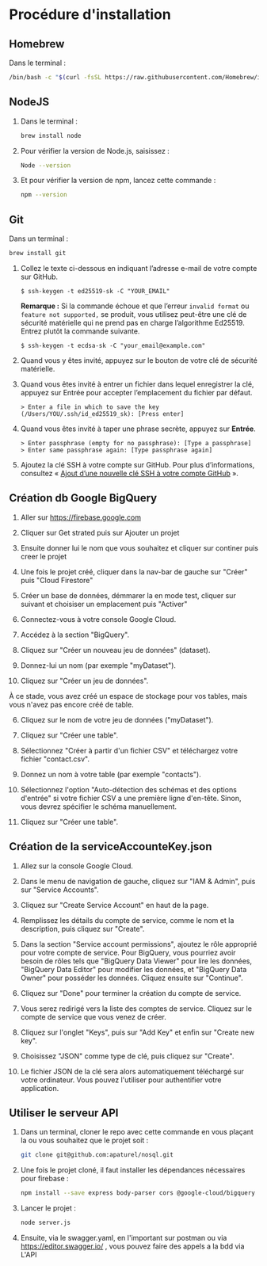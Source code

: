 # Procédure d'installation

## Homebrew

Dans le terminal :
```bash
/bin/bash -c "$(curl -fsSL https://raw.githubusercontent.com/Homebrew/install/master/install.sh)"
```

## NodeJS

1. Dans le terminal :
	```bash
	brew install node
	```
2. Pour vérifier la version de Node.js, saisissez :
	```bash
	Node --version
	```

3. Et pour vérifier la version de npm, lancez cette commande :
	```bash
	npm --version
	```

## Git

Dans un terminal :
```bash
brew install git
```
1.  Collez le texte ci-dessous en indiquant l’adresse e-mail de votre compte sur GitHub.
    
    ```shell
    $ ssh-keygen -t ed25519-sk -C "YOUR_EMAIL"
    ```
    
    **Remarque :**  Si la commande échoue et que l’erreur  `invalid format`  ou  `feature not supported,`  se produit, vous utilisez peut-être une clé de sécurité matérielle qui ne prend pas en charge l’algorithme Ed25519. Entrez plutôt la commande suivante.
    
    ```shell
    $ ssh-keygen -t ecdsa-sk -C "your_email@example.com"
    ```
    
2.  Quand vous y êtes invité, appuyez sur le bouton de votre clé de sécurité matérielle.
    
3.  Quand vous êtes invité à entrer un fichier dans lequel enregistrer la clé, appuyez sur Entrée pour accepter l’emplacement du fichier par défaut.
    
    ```shell
    > Enter a file in which to save the key (/Users/YOU/.ssh/id_ed25519_sk): [Press enter]
    ```
    
4.  Quand vous êtes invité à taper une phrase secrète, appuyez sur  **Entrée**.
    
    ```shell
    > Enter passphrase (empty for no passphrase): [Type a passphrase]
    > Enter same passphrase again: [Type passphrase again]
    ```
    
5.  Ajoutez la clé SSH à votre compte sur GitHub. Pour plus d’informations, consultez « [Ajout d’une nouvelle clé SSH à votre compte GitHub](https://docs.github.com/fr/authentication/connecting-to-github-with-ssh/adding-a-new-ssh-key-to-your-github-account) ».

## Création db Google BigQuery

1. Aller sur https://firebase.google.com

2. Cliquer sur Get strated puis sur Ajouter un projet

3. Ensuite donner lui le nom que vous souhaitez et cliquer sur continer puis creer le projet

4. Une fois le projet créé, cliquer dans la nav-bar de gauche sur "Créer" puis "Cloud Firestore"

5. Créer un base de données, démmarer la en mode test, cliquer sur suivant et choisiser un emplacement puis "Activer"

1. Connectez-vous à votre console Google Cloud.

2. Accédez à la section "BigQuery".

3. Cliquez sur "Créer un nouveau jeu de données" (dataset).

4. Donnez-lui un nom (par exemple "myDataset").

5. Cliquez sur "Créer un jeu de données".

À ce stade, vous avez créé un espace de stockage pour vos tables, mais vous n'avez pas encore créé de table.

6. Cliquez sur le nom de votre jeu de données ("myDataset").


7. Cliquez sur "Créer une table".

8. Sélectionnez "Créer à partir d'un fichier CSV" et téléchargez votre fichier "contact.csv".

9. Donnez un nom à votre table (par exemple "contacts").

10. Sélectionnez l'option "Auto-détection des schémas et des options d'entrée" si votre fichier CSV a une première ligne d'en-tête. Sinon, vous devrez spécifier le schéma manuellement.

11. Cliquez sur "Créer une table".

## Création de la serviceAccounteKey.json

1. Allez sur la console Google Cloud.

2. Dans le menu de navigation de gauche, cliquez sur "IAM & Admin", puis sur "Service Accounts".

3. Cliquez sur "Create Service Account" en haut de la page.

4. Remplissez les détails du compte de service, comme le nom et la description, puis cliquez sur "Create".

5. Dans la section "Service account permissions", ajoutez le rôle approprié pour votre compte de service. Pour BigQuery, vous pourriez avoir besoin de rôles tels que "BigQuery Data Viewer" pour lire les données, "BigQuery Data Editor" pour modifier les données, et "BigQuery Data Owner" pour posséder les données. Cliquez ensuite sur "Continue".

6. Cliquez sur "Done" pour terminer la création du compte de service.

7. Vous serez redirigé vers la liste des comptes de service. Cliquez sur le compte de service que vous venez de créer.

8. Cliquez sur l'onglet "Keys", puis sur "Add Key" et enfin sur "Create new key".

9. Choisissez "JSON" comme type de clé, puis cliquez sur "Create".

10. Le fichier JSON de la clé sera alors automatiquement téléchargé sur votre ordinateur. Vous pouvez l'utiliser pour authentifier votre application.

## Utiliser le serveur API

1. Dans un terminal, cloner le repo avec cette commande en vous plaçant la ou vous souhaitez que le projet soit :
	```bash
	git clone git@github.com:apaturel/nosql.git
	```

1. Une fois le projet cloné, il faut installer les dépendances nécessaires pour firebase :
	```bash
	npm install --save express body-parser cors @google-cloud/bigquery    
	```

2. Lancer le projet :
	```bash
	node server.js          
	```
3. Ensuite, via le swagger.yaml, en l'important sur postman ou via https://editor.swagger.io/ , vous pouvez faire des appels a la bdd via L'API